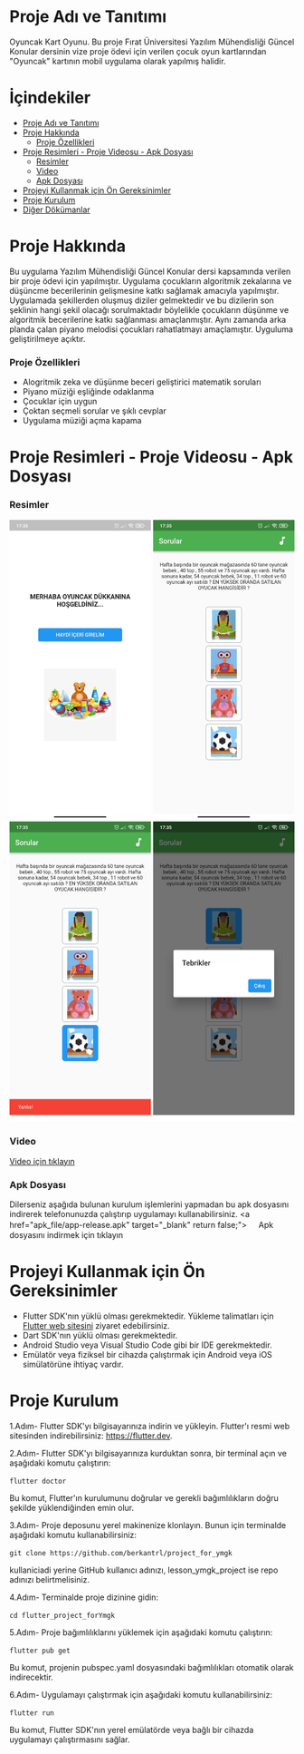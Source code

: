 # Proje Adı ve Tanıtımı

 Oyuncak Kart Oyunu. Bu proje Fırat Üniversitesi Yazılım Mühendisliği Güncel Konular dersinin vize proje ödevi için verilen çocuk oyun kartlarından "Oyuncak" kartının mobil uygulama olarak yapılmış halidir.

# İçindekiler

- [Proje Adı ve Tanıtımı](#proje-adı-ve-tanıtımı)
- [Proje Hakkında](#proje-hakkında)
  - [Proje Özellikleri](#proje-özellikleri)
- [Proje Resimleri - Proje Videosu - Apk Dosyası](#proje-resimleri---proje-videosu---apk-dosyası)
  - [Resimler](#resimler)
  - [Video](#video)
  - [Apk Dosyası](#apk-dosyası)
- [Projeyi Kullanmak için Ön Gereksinimler](#projeyi-kullanmak-için-ön-gereksinimler)
- [Proje Kurulum](#proje-kurulum)
- [Diğer Dökümanlar](#diğer-dökümanlar)



# Proje Hakkında

Bu uygulama Yazılım Mühendisliği Güncel Konular dersi kapsamında verilen bir proje ödevi için yapılmıştır. Uygulama çocukların algoritmik zekalarına ve düşüncme becerilerinin gelişmesine katkı sağlamak amacıyla yapılmıştır. Uygulamada şekillerden oluşmuş diziler gelmektedir ve bu dizilerin son şeklinin hangi şekil olacağı sorulmaktadır böylelikle çocukların düşünme ve algoritmik becerilerine katkı sağlanması amaçlanmıştır. Aynı zamanda arka planda çalan piyano melodisi çocukları rahatlatmayı amaçlamıştır. Uyguluma geliştirilmeye açıktır.


### Proje Özellikleri
- Alogritmik zeka ve düşünme beceri geliştirici matematik soruları
- Piyano müziği eşliğinde odaklanma
- Çocuklar için uygun
- Çoktan seçmeli sorular ve şıklı cevplar
- Uygulama müziği açma kapama


# Proje Resimleri - Proje Videosu - Apk Dosyası
### Resimler
<img src="media/image5.jpeg" alt="Ana Menü Ekran Görüntüsü" width="250"> <img src="media/image4.jpeg" alt="Soru Ekranı" width="250">  <img src="media/image1.jpeg" alt="Soru Ekranı" width="250"> <img src="media/image2.jpeg" alt="Soru Ekranı" width="250">
### Video
<a href="https://drive.google.com/file/d/1-VmDVuCF6OWGz7rGRV6Ene-h_95RV8Ga/view?usp=sharing" target="_blank" onclick="window.open('https://drive.google.com/file/d/1jCx0t9dCJjchHgFj9k3RK098ZtEcMFXJ/view?usp=sharing'); return false;">Video için tıklayın</a> 
### Apk Dosyası
Dilerseniz aşağıda bulunan kurulum işlemlerini yapmadan bu apk dosyasını indirerek telefonunuzda çalıştırıp uygulamayı kullanabilirsiniz.
<a href="apk_file/app-release.apk" target="_blank" return false;">   ㅤ
  Apk dosyasını indirmek için tıklayın</a>



# Projeyi Kullanmak için Ön Gereksinimler

- Flutter SDK'nın yüklü olması gerekmektedir. Yükleme talimatları için [Flutter web sitesini](https://flutter.dev) ziyaret edebilirsiniz.
- Dart SDK'nın yüklü olması gerekmektedir.
- Android Studio veya Visual Studio Code gibi bir IDE gerekmektedir.
- Emülatör veya fiziksel bir cihazda çalıştırmak için Android veya iOS simülatörüne ihtiyaç vardır.

# Proje Kurulum
1.Adım- Flutter SDK'yı bilgisayarınıza indirin ve yükleyin. Flutter'ı resmi web sitesinden indirebilirsiniz: https://flutter.dev.

2.Adım- Flutter SDK'yı bilgisayarınıza kurduktan sonra, bir terminal açın ve aşağıdaki komutu çalıştırın:

`flutter doctor`

Bu komut, Flutter'ın kurulumunu doğrular ve gerekli bağımlılıkların doğru şekilde yüklendiğinden emin olur.

3.Adım- Proje deposunu yerel makinenize klonlayın. Bunun için terminalde aşağıdaki komutu kullanabilirsiniz:

`git clone https://github.com/berkantrl/project_for_ymgk`

kullaniciadi yerine GitHub kullanıcı adınızı, lesson_ymgk_project ise repo adınızı belirtmelisiniz.

4.Adım- Terminalde proje dizinine gidin:

`cd flutter_project_forYmgk`

5.Adım- Proje bağımlılıklarını yüklemek için aşağıdaki komutu çalıştırın:

`flutter pub get`

Bu komut, projenin pubspec.yaml dosyasındaki bağımlılıkları otomatik olarak indirecektir.

6.Adım- Uygulamayı çalıştırmak için aşağıdaki komutu kullanabilirsiniz:

`flutter run`

Bu komut, Flutter SDK'nın yerel emülatörde veya bağlı bir cihazda uygulamayı çalıştırmasını sağlar.

